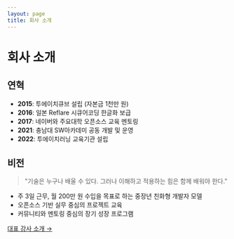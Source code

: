 ```yaml
---
layout: page
title: 회사 소개
---
```


# 회사 소개

## 연혁
- **2015**: 투에이치큐브 설립 (자본금 1천만 원)
- **2016**: 일본 Reflare 시큐어코딩 한글화 보급
- **2017**: 네이버와 주요대학 오픈소스 교육 멘토링
- **2021**: 충남대 SW아카데미 공동 개발 및 운영
- **2022**: 투에이치러닝 교육기관 설립

## 비전

> "기술은 누구나 배울 수 있다. 그러나 이해하고 적용하는 힘은 함께 배워야 한다."

- 주 3일 근무, 월 200만 원 수입을 목표로 하는 중장년 친화형 개발자 모델
- 오픈소스 기반 실무 중심의 프로젝트 교육
- 커뮤니티와 멘토링 중심의 장기 성장 프로그램

[대표 강사 소개 →](teams.md)

